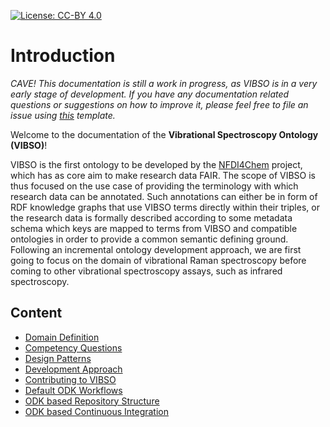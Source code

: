 [![License: CC-BY 4.0](https://img.shields.io/badge/License-CC%20BY%204.0-green.svg)](https://creativecommons.org/licenses/by/4.0/)
# Introduction

[//]: # "This file is meant to be edited by the ontology maintainer."

_CAVE! This documentation is still a work in progress, as VIBSO is in a very early stage of development. If you have any documentation related questions or suggestions on how to improve it, please feel free to file an issue using [this](https://github.com/NFDI4Chem/VibrationalSpectroscopyOntology/issues/new?assignees=&labels=documentation&template=documentation-related-issue.md&title=%5BDocs%5D) template._

Welcome to the documentation of the **Vibrational Spectroscopy Ontology (VIBSO)**!

VIBSO is the first ontology to be developed by the [NFDI4Chem](https://www.nfdi4chem.de/) project, which has as core aim to make research data FAIR. The scope of VIBSO is thus focused on the use case of providing the terminology with which research data can be annotated. Such annotations can either be in form of RDF knowledge graphs that use VIBSO terms directly within their triples, or the research data is formally described according to some metadata schema which keys are mapped to terms from VIBSO and compatible ontologies in order to provide a common semantic defining ground. Following an incremental ontology development approach, we are first going to focus on the domain of vibrational Raman spectroscopy before coming to other vibrational spectroscopy assays, such as infrared spectroscopy.

## Content 

* [Domain Definition](domain_definition.md)
* [Competency Questions](competency_questions.md)
* [Design Patterns](design_patterns.md)
* [Development Approach](development_approach.md)
* [Contributing to VIBSO](contributing.md)
* [Default ODK Workflows](odk-workflows/index.md)
* [ODK based Repository Structure](RepositoryFileStructure.md)
* [ODK based Continuous Integration](odk-workflows/ContinuousIntegration.md)